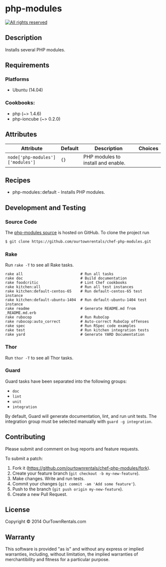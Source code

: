 # php-modules

[![All rights reserved](http://img.shields.io/badge/license-All_rights_reserved-red.svg?style=flat)](./LICENSE.txt)

## Description

Installs several PHP modules.

## Requirements

### Platforms

* Ubuntu (14.04)

### Cookbooks:

* php (~> 1.4.6)
* php-ioncube (~> 0.2.0)

## Attributes

Attribute | Default | Description | Choices
----------|---------|-------------|--------
`node['php-modules']['modules']` | `{}` | PHP modules to install and enable. |

## Recipes

* php-modules::default - Installs PHP modules.

## Development and Testing

### Source Code

The [php-modules source](https://github.com/ourtownrentals/chef-php-modules)
is hosted on GitHub.
To clone the project run

````bash
$ git clone https://github.com/ourtownrentals/chef-php-modules.git
````

### Rake

Run `rake -T` to see all Rake tasks.

````
rake all                          # Run all tasks
rake doc                          # Build documentation
rake foodcritic                   # Lint Chef cookbooks
rake kitchen:all                  # Run all test instances
rake kitchen:default-centos-65    # Run default-centos-65 test instance
rake kitchen:default-ubuntu-1404  # Run default-ubuntu-1404 test instance
rake readme                       # Generate README.md from _README.md.erb
rake rubocop                      # Run RuboCop
rake rubocop:auto_correct         # Auto-correct RuboCop offenses
rake spec                         # Run RSpec code examples
rake test                         # Run kitchen integration tests
rake yard                         # Generate YARD Documentation
````

### Thor

Run `thor -T` to see all Thor tasks.

### Guard

Guard tasks have been separated into the following groups:

- `doc`
- `lint`
- `unit`
- `integration`

By default, Guard will generate documentation, lint, and run unit tests.
The integration group must be selected manually with `guard -g integration`.

## Contributing

Please submit and comment on bug reports and feature requests.

To submit a patch:

1. Fork it (https://github.com/ourtownrentals/chef-php-modules/fork).
2. Create your feature branch (`git checkout -b my-new-feature`).
3. Make changes. Write and run tests.
4. Commit your changes (`git commit -am 'Add some feature'`).
5. Push to the branch (`git push origin my-new-feature`).
6. Create a new Pull Request.

## License

Copyright © 2014 OurTownRentals.com

## Warranty

This software is provided "as is" and without any express or
implied warranties, including, without limitation, the implied
warranties of merchantibility and fitness for a particular
purpose.
